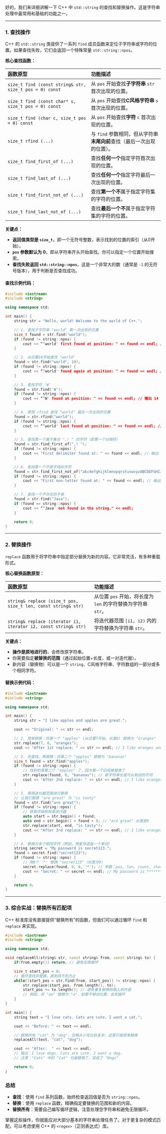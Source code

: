 好的，我们来详细讲解一下 C++ 中 `std::string` 的查找和替换操作。这是字符串处理中最常用和基础的功能之一。

---

### 1. 查找操作

C++ 的 `std::string` 类提供了一系列 `find` 成员函数来定位子字符串或字符的位置。如果查找失败，它们会返回一个特殊常量 `std::string::npos`。

**核心查找函数：**

| 函数原型                                                | 功能描述                                                     |
| :------------------------------------------------------ | :----------------------------------------------------------- |
| `size_t find (const string& str, size_t pos = 0) const` | 从 `pos` 开始查找**子字符串** `str` 首次出现的位置。         |
| `size_t find (const char* s, size_t pos = 0) const`     | 从 `pos` 开始查找**C风格字符串** `s` 首次出现的位置。        |
| `size_t find (char c, size_t pos = 0) const`            | 从 `pos` 开始查找**字符** `c` 首次出现的位置。               |
| `size_t rfind (...)`                                    | 与 `find` 参数相同，但从字符串**末尾向前**查找（最后一次出现的位置）。 |
| `size_t find_first_of (...)`                            | 查找**任何一个**指定字符首次出现的位置。                     |
| `size_t find_last_of (...)`                             | 查找**任何一个**指定字符最后一次出现的位置。                 |
| `size_t find_first_not_of (...)`                        | 查找**第一个不**属于指定字符集的字符的位置。                 |
| `size_t find_last_not_of (...)`                         | 查找**最后一个不**属于指定字符集的字符的位置。               |

**关键点：**
- **返回值类型是 `size_t`**，即一个无符号整数，表示找到的位置的索引（从0开始）。
- **`pos` 参数默认为 0**，即从字符串开头开始查找。你可以指定一个位置开始搜索。
- **查找失败返回 `std::string::npos`**，这是一个非常大的数（通常是 `-1` 的无符号版本），用于判断是否查找成功。

#### 查找示例代码：

```cpp
#include <iostream>
#include <string>

using namespace std;

int main() {
    string str = "Hello, world! Welcome to the world of C++.";

    // 1. 查找子字符串 "world" 第一次出现的位置
    size_t found = str.find("world");
    if (found != string::npos) {
        cout << “‘world' first found at position: " << found << endl; // 输出 7
    }

    // 2. 从位置10开始查找 "world"
    found = str.find("world", 10);
    if (found != string::npos) {
        cout << “‘world' found again at position: " << found << endl; // 输出 24
    }

    // 3. 查找字符 'W'
    found = str.find('W');
    if (found != string::npos) {
        cout << “‘W' found at position: " << found << endl; // 输出 14
    }

    // 4. 使用 rfind 查找 "world" 最后一次出现的位置
    found = str.rfind("world");
    if (found != string::npos) {
        cout << “‘world' last found at position: " << found << endl; // 输出 24
    }

    // 5. 查找第一个属于集合 ",! " 的字符（即第一个分隔符）
    found = str.find_first_of(",! ");
    if (found != string::npos) {
        cout << "First delimiter found at: " << found << endl; // 输出 5（逗号）
    }

    // 6. 查找第一个不是字母的字符
    found = str.find_first_not_of("abcdefghijklmnopqrstuvwxyzABCDEFGHIJKLMNOPQRSTUVWXYZ");
    if (found != string::npos) {
        cout << "First non-letter found at: " << found << endl; // 输出 5（逗号）
    }

    // 7. 查找一个不存在的子串
    found = str.find("Java");
    if (found == string::npos) {
        cout << “‘Java' not found in the string." << endl;
    }

    return 0;
}
```

---

### 2. 替换操作

`replace` 函数用于将字符串中指定部分替换为新的内容。它非常灵活，有多种重载形式。

**核心替换函数原型：**

| 函数原型                                                     | 功能描述                                                     |
| :----------------------------------------------------------- | :----------------------------------------------------------- |
| `string& replace (size_t pos, size_t len, const string& str)` | 从位置 `pos` 开始，将长度为 `len` 的字符替换为字符串 `str`。 |
| `string& replace (iterator i1, iterator i2, const string& str)` | 将迭代器范围 `[i1, i2)` 内的字符替换为字符串 `str`。         |

**关键点：**
- **操作是原地进行的**，会修改原字符串。
- 你需要指定**被替换的范围**（通过起始位置+长度，或一对迭代器）。
- 新内容（替换物）可以是一个 `string`、C风格字符串、字符数组的一部分或多个相同字符。

#### 替换示例代码：

```cpp
#include <iostream>
#include <string>

using namespace std;

int main() {
    string str = "I like apples and apples are great.";

    cout << "Original: " << str << endl;

    // 1. 简单替换：将第一个 "apples" (从位置7开始，长度6) 替换为 "oranges"
    str.replace(7, 6, "oranges");
    cout << "After 1st replace: " << str << endl; // I like oranges and apples are great.

    // 2. 先查找，再替换：将第二个 "apples" 替换为 "bananas"
    size_t found = str.find("apples");
    if (found != string::npos) {
        // 找到的是第二个 "apples" 了，因为第一个已经被替换了
        str.replace(found, 6, "bananas"); // 新字符串长度可以和旧的不同
        cout << "After 2nd replace: " << str << endl; // I like oranges and bananas are great.
    }

    // 3. 使用迭代器范围进行替换
    // 让我们替换 "are great" 为 "is tasty"
    found = str.find("are great");
    if (found != string::npos) {
        // 获取开始和结束迭代器
        auto start = str.begin() + found;
        auto end = str.begin() + found + 9; // "are great" 长度是9
        str.replace(start, end, "is tasty");
        cout << "After 3rd replace: " << str << endl; // I like oranges and bananas is tasty.
    }

    // 4. 替换为多个相同字符（例如，用星号遮盖一个单词）
    string secret = "My password is secret123.";
    found = secret.find("secret123");
    if (found != string::npos) {
        // 用8个 '*' 替换 "secret123"（长度为9）
        secret.replace(found, 9, 8, '*'); // 参数：pos, len, count, char
        cout << "Secret: " << secret << endl; // My password is ********.
    }

    return 0;
}
```

---

### 3. 综合实战：替换所有匹配项

C++ 标准库没有直接提供“替换所有”的函数，但我们可以通过循环 `find` 和 `replace` 来实现。

```cpp
#include <iostream>
#include <string>

using namespace std;

void replaceAll(string& str, const string& from, const string& to) {
    if(from.empty()) return; // 避免无限循环

    size_t start_pos = 0;
    // 循环查找并替换，直到找不到为止
    while((start_pos = str.find(from, start_pos)) != string::npos) {
        str.replace(start_pos, from.length(), to);
        start_pos += to.length(); // 避免重复替换刚插入的内容
        // 例如，将 "aa" 替换为 "a"，如果不移动位置，会死循环
    }
}

int main() {
    string text = "I love cats. Cats are cute. I want a cat.";

    cout << "Before: " << text << endl;

    // 替换所有 "cat" 为 "dog"，忽略大小写比较复杂，这里只做简单替换
    replaceAll(text, "cat", "dog");

    cout << "After:  " << text << endl;
    // 输出：I love dogs. Cats are cute. I want a dog.
    // 注意："Cats" 中的 "Cat" 也被替换了，变成了 "Dogs"

    return 0;
}
```

### 总结

- **查找**：使用 `find` 系列函数，始终检查返回值是否为 `string::npos`。
- **替换**：使用 `replace` 函数，精确指定要替换的范围和新的内容。
- **替换所有**：需要自己编写循环逻辑，注意处理空字符串和避免无限循环。

掌握这些操作，你就能应对大部分基本的字符串处理任务了。对于更复杂的模式匹配，可以考虑使用 C++ 的 `<regex>`（正则表达式）库。